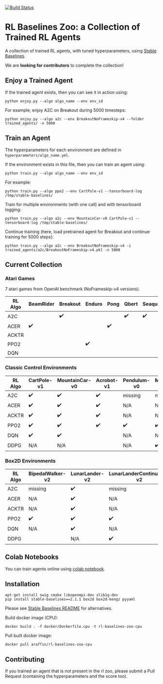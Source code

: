 [![Build Status](https://travis-ci.com/araffin/rl-baselines-zoo.svg?branch=master)](https://travis-ci.com/araffin/rl-baselines-zoo)

# RL Baselines Zoo: a Collection of Trained RL Agents

A collection of trained RL agents, with tuned hyperparameters, using [Stable Baselines](https://github.com/hill-a/stable-baselines).

We are **looking for contributors** to complete the collection!

## Enjoy a Trained Agent


If the trained agent exists, then you can see it in action using:
```
python enjoy.py --algo algo_name --env env_id
```

For example, enjoy A2C on Breakout during 5000 timesteps:
```
python enjoy.py --algo a2c --env BreakoutNoFrameskip-v4 --folder trained_agents/ -n 5000
```

## Train an Agent

The hyperparameters for each environment are defined in `hyperparameters/algo_name.yml`.

If the environment exists in this file, then you can train an agent using:
```
python train.py --algo algo_name --env env_id
```

For example:
```
python train.py --algo ppo2 --env CartPole-v1 --tensorboard-log /tmp/stable-baselines/
```

Train for multiple environments (with one call) and with tensorboard logging:
```
python train.py --algo a2c --env MountainCar-v0 CartPole-v1 --tensorboard-log /tmp/stable-baselines/
```

Continue training (here, load pretrained agent for Breakout and continue training for 5000 steps):
```
python train.py --algo a2c --env BreakoutNoFrameskip-v4 -i trained_agents/a2c/BreakoutNoFrameskip-v4.pkl -n 5000
```

## Current Collection

### Atari Games

7 atari games from OpenAI benchmark (NoFrameskip-v4 versions).

|  RL Algo |  BeamRider         | Breakout           | Enduro             |  Pong | Qbert | Seaquest           | SpaceInvaders      |
|----------|--------------------|--------------------|--------------------|-------|-------|--------------------|--------------------|
| A2C      |                    | :heavy_check_mark: |                    |       | :heavy_check_mark: | :heavy_check_mark: |                    |
| ACER     | :heavy_check_mark: |                    |                    |:heavy_check_mark: |       |                    | :heavy_check_mark: |
| ACKTR    |                    |                    |                    |       |       |                    |                    |
| PPO2     |                    |                    | :heavy_check_mark: |       |       |                    |                    |
| DQN     |                    |                    |   |       |       |                    |                    |


### Classic Control Environments

|  RL Algo |  CartPole-v1 | MountainCar-v0 | Acrobot-v1 |  Pendulum-v0 | MountainCarContinuous-v0 |
|----------|--------------|----------------|------------|--------------|--------------------------|
| A2C      | :heavy_check_mark: | :heavy_check_mark:  | :heavy_check_mark: | missing      | missing                  |
| ACER     | :heavy_check_mark: | :heavy_check_mark:  | :heavy_check_mark: | N/A          | N/A                      |
| ACKTR    | :heavy_check_mark: | :heavy_check_mark:  | :heavy_check_mark: | N/A          | N/A                      |
| PPO2     | :heavy_check_mark: | :heavy_check_mark:  | :heavy_check_mark: | :heavy_check_mark: |:heavy_check_mark:  |
| DQN     | :heavy_check_mark: | :heavy_check_mark:  |  | N/A | N/A  |
| DDPG     |  N/A |  N/A  |  | N/A | :heavy_check_mark:  |


### Box2D Environments

|  RL Algo |  BipedalWalker-v2 | LunarLander-v2 | LunarLanderContinuous-v2 |  BipedalWalkerHardcore-v2 | CarRacing-v0 |
|----------|--------------|----------------|------------|--------------|--------------------------|
| A2C      | missing | :heavy_check_mark:  | missing | missing      | missing                  |
| ACER     | N/A | :heavy_check_mark:      | N/A | N/A          | N/A                      |
| ACKTR    | N/A | :heavy_check_mark:      | N/A | N/A          | N/A                      |
| PPO2     | :heavy_check_mark: | :heavy_check_mark:  | :heavy_check_mark: | missing | missing  |
| DQN     | N/A | :heavy_check_mark: | N/A | N/A | N/A  |
| DDPG     |  | N/A | :heavy_check_mark: |  |   |


## Colab Notebooks

You can train agents online using [colab notebook](https://colab.research.google.com/drive/1wUgHJJLvZDBEVYm99pMXkBuNxROxAtGS).

## Installation

```
apt-get install swig cmake libopenmpi-dev zlib1g-dev
pip install stable-baselines==2.1.1 box2d box2d-kengz pyyaml
```

Please see [Stable Baselines README](https://github.com/hill-a/stable-baselines) for alternatives.

Build docker image (CPU):
```
docker build . -f docker/Dockerfile.cpu -t rl-baselines-zoo-cpu
```

Pull built docker image:
```
docker pull araffin/rl-baselines-zoo-cpu
```

## Contributing

If you trained an agent that is not present in the rl zoo, please submit a Pull Request (containing the hyperparameters and the score too).
